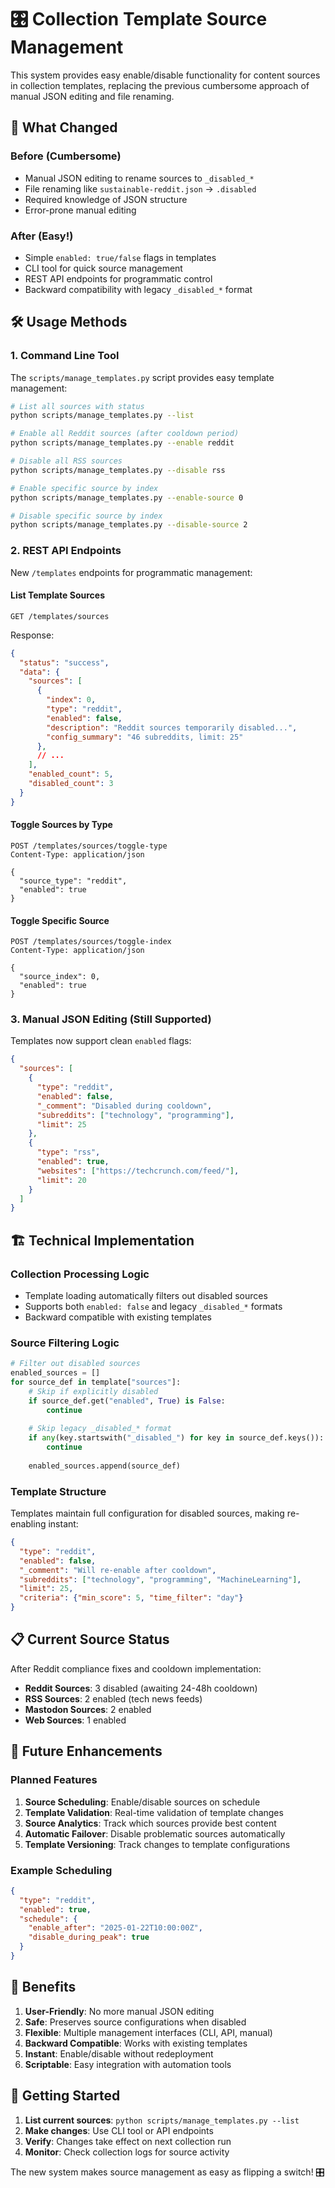 # 🎛️ Collection Template Source Management

This system provides easy enable/disable functionality for content sources in collection templates, replacing the previous cumbersome approach of manual JSON editing and file renaming.

## 🔄 **What Changed**

### Before (Cumbersome)
- Manual JSON editing to rename sources to `_disabled_*`
- File renaming like `sustainable-reddit.json` → `.disabled`
- Required knowledge of JSON structure
- Error-prone manual editing

### After (Easy!)
- Simple `enabled: true/false` flags in templates
- CLI tool for quick source management
- REST API endpoints for programmatic control
- Backward compatibility with legacy `_disabled_*` format

## 🛠️ **Usage Methods**

### 1. Command Line Tool

The `scripts/manage_templates.py` script provides easy template management:

```bash
# List all sources with status
python scripts/manage_templates.py --list

# Enable all Reddit sources (after cooldown period)
python scripts/manage_templates.py --enable reddit

# Disable all RSS sources
python scripts/manage_templates.py --disable rss

# Enable specific source by index
python scripts/manage_templates.py --enable-source 0

# Disable specific source by index  
python scripts/manage_templates.py --disable-source 2
```

### 2. REST API Endpoints

New `/templates` endpoints for programmatic management:

#### List Template Sources
```http
GET /templates/sources
```

Response:
```json
{
  "status": "success",
  "data": {
    "sources": [
      {
        "index": 0,
        "type": "reddit", 
        "enabled": false,
        "description": "Reddit sources temporarily disabled...",
        "config_summary": "46 subreddits, limit: 25"
      },
      // ...
    ],
    "enabled_count": 5,
    "disabled_count": 3
  }
}
```

#### Toggle Sources by Type
```http
POST /templates/sources/toggle-type
Content-Type: application/json

{
  "source_type": "reddit",
  "enabled": true
}
```

#### Toggle Specific Source
```http
POST /templates/sources/toggle-index
Content-Type: application/json

{
  "source_index": 0,
  "enabled": true  
}
```

### 3. Manual JSON Editing (Still Supported)

Templates now support clean `enabled` flags:

```json
{
  "sources": [
    {
      "type": "reddit",
      "enabled": false,
      "_comment": "Disabled during cooldown",
      "subreddits": ["technology", "programming"],
      "limit": 25
    },
    {
      "type": "rss", 
      "enabled": true,
      "websites": ["https://techcrunch.com/feed/"],
      "limit": 20
    }
  ]
}
```

## 🏗️ **Technical Implementation**

### Collection Processing Logic
- Template loading automatically filters out disabled sources
- Supports both `enabled: false` and legacy `_disabled_*` formats
- Backward compatible with existing templates

### Source Filtering Logic
```python
# Filter out disabled sources
enabled_sources = []
for source_def in template["sources"]:
    # Skip if explicitly disabled
    if source_def.get("enabled", True) is False:
        continue
    
    # Skip legacy _disabled_* format  
    if any(key.startswith("_disabled_") for key in source_def.keys()):
        continue
        
    enabled_sources.append(source_def)
```

### Template Structure
Templates maintain full configuration for disabled sources, making re-enabling instant:

```json
{
  "type": "reddit",
  "enabled": false,
  "_comment": "Will re-enable after cooldown", 
  "subreddits": ["technology", "programming", "MachineLearning"],
  "limit": 25,
  "criteria": {"min_score": 5, "time_filter": "day"}
}
```

## 📋 **Current Source Status**

After Reddit compliance fixes and cooldown implementation:

- **Reddit Sources**: 3 disabled (awaiting 24-48h cooldown)
- **RSS Sources**: 2 enabled (tech news feeds)  
- **Mastodon Sources**: 2 enabled
- **Web Sources**: 1 enabled

## 🔮 **Future Enhancements**

### Planned Features
1. **Source Scheduling**: Enable/disable sources on schedule
2. **Template Validation**: Real-time validation of template changes
3. **Source Analytics**: Track which sources provide best content
4. **Automatic Failover**: Disable problematic sources automatically
5. **Template Versioning**: Track changes to template configurations

### Example Scheduling
```json
{
  "type": "reddit",
  "enabled": true,
  "schedule": {
    "enable_after": "2025-01-22T10:00:00Z",
    "disable_during_peak": true
  }
}
```

## 🎯 **Benefits**

1. **User-Friendly**: No more manual JSON editing
2. **Safe**: Preserves source configurations when disabled
3. **Flexible**: Multiple management interfaces (CLI, API, manual)
4. **Backward Compatible**: Works with existing templates
5. **Instant**: Enable/disable without redeployment
6. **Scriptable**: Easy integration with automation tools

## 🚀 **Getting Started**

1. **List current sources**: `python scripts/manage_templates.py --list`
2. **Make changes**: Use CLI tool or API endpoints
3. **Verify**: Changes take effect on next collection run
4. **Monitor**: Check collection logs for source activity

The new system makes source management as easy as flipping a switch! 🎛️
